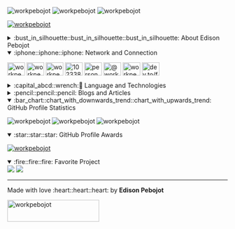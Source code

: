 <p align="left">
<img src="https://komarev.com/ghpvc/?username=workpebojot&label=Profile%20views&color=0e75b6&style=flat" alt="workpebojot" />
<img src="https://visitor-badge.laobi.icu/badge?page_id=workpebojot.workpebojot" alt="workpebojot"  />
<img src="https://img.shields.io/github/followers/workpebojot?label=Follow&style=social" alt="workpebojot"  />
</p>

<p align="left"> <a href="https://twitter.com/workpebojot" target="blank"><img src="https://img.shields.io/twitter/follow/workpebojot?logo=twitter&style=for-the-badge" alt="workpebojot" /></a> </p>

<details>
    <summary>:bust_in_silhouette::bust_in_silhouette::bust_in_silhouette: About Edison Pebojot</summary>

- 🔭 I’m currently working on [The Vacuum Project](https://github.com/workpebojot/Vacuum)

- 🌱 I’m currently learning **React Native Framework, CodeIgniter and Java Spring**

- 👯 I’m looking to collaborate on [GitHub CLI](https://github.com/cli/cli)

- 🤝 I’m looking for help with [Facebook React Native](https://github.com/facebook/react-native)

- 👨‍💻 All of my projects are available at [https://github.com/workpebojot?tab=projects](https://github.com/workpebojot?tab=projects)

- 📝 I regularly write articles on [https://dev.to/workpebojot](https://dev.to/workpebojot)

- 💬 Ask me about **React Native**

- 📫 How to reach me **pebojot.edison.work@gmail.com**

- 📄 Know about my experiences [https://www.linkedin.com/in/workpebojot/](https://www.linkedin.com/in/workpebojot/)

- ⚡ Fun fact **Pizza**
</details>

<details open>
    <summary>:iphone::iphone::iphone: Network and Connection</summary>

</details>
<p align="left">
<a href="https://dev.to/workpebojot" target="blank"><img align="center" src="https://cdn.jsdelivr.net/npm/simple-icons@3.0.1/icons/dev-dot-to.svg" alt="workpebojot" height="30" width="40" /></a>
<a href="https://twitter.com/workpebojot" target="blank"><img align="center" src="https://cdn.jsdelivr.net/npm/simple-icons@3.0.1/icons/twitter.svg" alt="workpebojot" height="30" width="40" /></a>
<a href="https://linkedin.com/in/workpebojot" target="blank"><img align="center" src="https://cdn.jsdelivr.net/npm/simple-icons@3.0.1/icons/linkedin.svg" alt="workpebojot" height="30" width="40" /></a>
<a href="https://stackoverflow.com/users/1023388<!--  -->4" target="blank"><img align="center" src="https://cdn.jsdelivr.net/npm/simple-icons@3.0.1/icons/stackoverflow.svg" alt="10233884" height="30" width="40" /></a>
<a href="https://fb.com/personalpebojot" target="blank"><img align="center" src="https://cdn.jsdelivr.net/npm/simple-icons@3.0.1/icons/facebook.svg" alt="personalpebojot" height="30" width="40" /></a>
<a href="https://medium.com/@workpebojot" target="blank"><img align="center" src="https://cdn.jsdelivr.net/npm/simple-icons@3.0.1/icons/medium.svg" alt="@workpebojot" height="30" width="40" /></a>
<a href="https://www.hackerrank.com/workpebojot" target="blank"><img align="center" src="https://cdn.jsdelivr.net/npm/simple-icons@3.0.1/icons/hackerrank.svg" alt="workpebojot" height="30" width="40" /></a>
<a href="/dev.to/feed/workpebojot" target="blank"><img align="center" src="https://cdn.jsdelivr.net/npm/simple-icons@3.0.1/icons/rss.svg" alt="dev.to/feed/workpebojot" height="30" width="40" /></a>
</p>

<details>
<summary>:capital_abcd::wrench:🔨 Language and Technologies</summary>
<p align="left"> <a href="https://developer.android.com" target="_blank"> <img src="https://devicons.github.io/devicon/devicon.git/icons/android/android-original-wordmark.svg" alt="android" width="40" height="40"/> </a> <a href="https://angular.io" target="_blank"> <img src="https://devicons.github.io/devicon/devicon.git/icons/angularjs/angularjs-original.svg" alt="angularjs" width="40" height="40"/> </a> <a href="https://cordova.apache.org/" target="_blank"> <img src="https://www.vectorlogo.zone/logos/apache_cordova/apache_cordova-icon.svg" alt="apachecordova" width="40" height="40"/> </a> <a href="https://backbonejs.org" target="_blank"> <img src="https://devicons.github.io/devicon/devicon.git/icons/backbonejs/backbonejs-original-wordmark.svg" alt="backbonejs" width="40" height="40"/> </a> <a href="https://getbootstrap.com" target="_blank"> <img src="https://devicons.github.io/devicon/devicon.git/icons/bootstrap/bootstrap-plain.svg" alt="bootstrap" width="40" height="40"/> </a> <a href="https://codeigniter.com" target="_blank"> <img src="https://cdn.worldvectorlogo.com/logos/codeigniter.svg" alt="codeigniter" width="40" height="40"/> </a> <a href="https://www.w3schools.com/cpp/" target="_blank"> <img src="https://devicons.github.io/devicon/devicon.git/icons/cplusplus/cplusplus-original.svg" alt="cplusplus" width="40" height="40"/> </a> <a href="https://www.w3schools.com/css/" target="_blank"> <img src="https://devicons.github.io/devicon/devicon.git/icons/css3/css3-original-wordmark.svg" alt="css3" width="40" height="40"/> </a> <a href="https://www.electronjs.org" target="_blank"> <img src="https://devicons.github.io/devicon/devicon.git/icons/electron/electron-original.svg" alt="electron" width="40" height="40"/> </a> <a href="https://expressjs.com" target="_blank"> <img src="https://devicons.github.io/devicon/devicon.git/icons/express/express-original-wordmark.svg" alt="express" width="40" height="40"/> </a> <a href="https://firebase.google.com/" target="_blank"> <img src="https://www.vectorlogo.zone/logos/firebase/firebase-icon.svg" alt="firebase" width="40" height="40"/> </a> <a href="https://cloud.google.com" target="_blank"> <img src="https://www.vectorlogo.zone/logos/google_cloud/google_cloud-icon.svg" alt="gcp" width="40" height="40"/> </a> <a href="https://git-scm.com/" target="_blank"> <img src="https://www.vectorlogo.zone/logos/git-scm/git-scm-icon.svg" alt="git" width="40" height="40"/> </a> <a href="https://gulpjs.com" target="_blank"> <img src="https://devicons.github.io/devicon/devicon.git/icons/gulp/gulp-plain.svg" alt="gulp" width="40" height="40"/> </a> <a href="https://www.haskell.org/" target="_blank"> <img src="https://upload.wikimedia.org/wikipedia/commons/1/1c/Haskell-Logo.svg" alt="haskell" width="40" height="40"/> </a> <a href="https://heroku.com" target="_blank"> <img src="https://www.vectorlogo.zone/logos/heroku/heroku-icon.svg" alt="heroku" width="40" height="40"/> </a> <a href="https://www.w3.org/html/" target="_blank"> <img src="https://devicons.github.io/devicon/devicon.git/icons/html5/html5-original-wordmark.svg" alt="html5" width="40" height="40"/> </a> <a href="https://ionicframework.com" target="_blank"> <img src="https://upload.wikimedia.org/wikipedia/commons/d/d1/Ionic_Logo.svg" alt="ionic" width="40" height="40"/> </a> <a href="https://www.java.com" target="_blank"> <img src="https://devicons.github.io/devicon/devicon.git/icons/java/java-original-wordmark.svg" alt="java" width="40" height="40"/> </a> <a href="https://developer.mozilla.org/en-US/docs/Web/JavaScript" target="_blank"> <img src="https://devicons.github.io/devicon/devicon.git/icons/javascript/javascript-original.svg" alt="javascript" width="40" height="40"/> </a> <a href="https://jekyllrb.com/" target="_blank"> <img src="https://www.vectorlogo.zone/logos/jekyllrb/jekyllrb-icon.svg" alt="jekyll" width="40" height="40"/> </a> <a href="https://laravel.com/" target="_blank"> <img src="https://devicons.github.io/devicon/devicon.git/icons/laravel/laravel-plain-wordmark.svg" alt="laravel" width="40" height="40"/> </a> <a href="https://www.linux.org/" target="_blank"> <img src="https://devicons.github.io/devicon/devicon.git/icons/linux/linux-original.svg" alt="linux" width="40" height="40"/> </a> <a href="https://www.microsoft.com/en-us/sql-server" target="_blank"> <img src="https://cdn.worldvectorlogo.com/logos/microsoft-sql-server.svg" alt="mssql" width="40" height="40"/> </a> <a href="https://www.mysql.com/" target="_blank"> <img src="https://devicons.github.io/devicon/devicon.git/icons/mysql/mysql-original-wordmark.svg" alt="mysql" width="40" height="40"/> </a> <a href="https://nextjs.org/" target="_blank"> <img src="https://cdn.worldvectorlogo.com/logos/nextjs-3.svg" alt="nextjs" width="40" height="40"/> </a> <a href="https://nodejs.org" target="_blank"> <img src="https://devicons.github.io/devicon/devicon.git/icons/nodejs/nodejs-original-wordmark.svg" alt="nodejs" width="40" height="40"/> </a> <a href="https://www.oracle.com/" target="_blank"> <img src="https://devicons.github.io/devicon/devicon.git/icons/oracle/oracle-original.svg" alt="oracle" width="40" height="40"/> </a> <a href="https://www.php.net" target="_blank"> <img src="https://devicons.github.io/devicon/devicon.git/icons/php/php-original.svg" alt="php" width="40" height="40"/> </a> <a href="https://postman.com" target="_blank"> <img src="https://www.vectorlogo.zone/logos/getpostman/getpostman-icon.svg" alt="postman" width="40" height="40"/> </a> <a href="https://pugjs.org" target="_blank"> <img src="https://cdn.worldvectorlogo.com/logos/pug.svg" alt="pug" width="40" height="40"/> </a> <a href="https://reactjs.org/" target="_blank"> <img src="https://devicons.github.io/devicon/devicon.git/icons/react/react-original-wordmark.svg" alt="react" width="40" height="40"/> </a> <a href="https://reactnative.dev/" target="_blank"> <img src="https://reactnative.dev/img/header_logo.svg" alt="reactnative" width="40" height="40"/> </a> <a href="https://sass-lang.com" target="_blank"> <img src="https://devicons.github.io/devicon/devicon.git/icons/sass/sass-original.svg" alt="sass" width="40" height="40"/> </a> <a href="https://spring.io/" target="_blank"> <img src="https://www.vectorlogo.zone/logos/springio/springio-icon.svg" alt="spring" width="40" height="40"/> </a> <a href="https://www.sqlite.org/" target="_blank"> <img src="https://www.vectorlogo.zone/logos/sqlite/sqlite-icon.svg" alt="sqlite" width="40" height="40"/> </a> <a href="https://www.tensorflow.org" target="_blank"> <img src="https://www.vectorlogo.zone/logos/tensorflow/tensorflow-icon.svg" alt="tensorflow" width="40" height="40"/> </a> <a href="https://www.typescriptlang.org/" target="_blank"> <img src="https://devicons.github.io/devicon/devicon.git/icons/typescript/typescript-original.svg" alt="typescript" width="40" height="40"/> </a> <a href="https://unity.com/" target="_blank"> <img src="https://www.vectorlogo.zone/logos/unity3d/unity3d-icon.svg" alt="unity" width="40" height="40"/> </a> <a href="https://webpack.js.org" target="_blank"> <img src="https://devicons.github.io/devicon/devicon.git/icons/webpack/webpack-original.svg" alt="webpack" width="40" height="40"/> </a> </p>
</details>

<details>
<summary>:pencil::pencil::pencil: Blogs and Articles</summary>
### Blogs posts
<!-- BLOG-POST-LIST:START -->
<!-- BLOG-POST-LIST:END -->
</details>

<details open>
    <summary>:bar_chart::chart_with_downwards_trend::chart_with_upwards_trend: GitHub Profile Statistics</summary>
    <p>
        <img align="left" src="https://github-readme-stats.vercel.app/api?username=workpebojot&show_icons=true&locale=en&count_private=true" alt="workpebojot" />
    </p>
    <p>
        <img align="left" src="https://github-readme-stats.vercel.app/api/top-langs/?username=workpebojot&layout=compact" alt="workpebojot" />
    </p>
    <p>
        <img align="center" src="https://github-readme-streak-stats.herokuapp.com/?user=workpebojot&" alt="workpebojot" />
    </p>
</details>

<details open>
    <summary>:star::star::star: GitHub Profile Awards</summary>
    <p align="left">
        <a href="https://github.com/ryo-ma/github-profile-trophy">
            <img src="https://github-profile-trophy.vercel.app/?username=workpebojot" alt="workpebojot" />
        </a>
    </p>
</details>

<details open>
    <summary>:fire::fire::fire: Favorite Project</summary>
    <img src="https://github-readme-stats.vercel.app/api/pin/?username=cmderdev&repo=cmder" />
    <img src="https://github-readme-stats.vercel.app/api/pin/?username=GitSquared&repo=edex-ui" />
</details>

---

<p align="left">
    Made with love :heart::heart::heart: by <b>Edison Pebojot</b>
</p>
<p align="left">
    <a href="https://www.buymeacoffee.com/workpebojot">
        <img align="left" src="https://cdn.buymeacoffee.com/buttons/v2/default-yellow.png" height="50" width="210" alt="workpebojot" />
    </a>
</p>